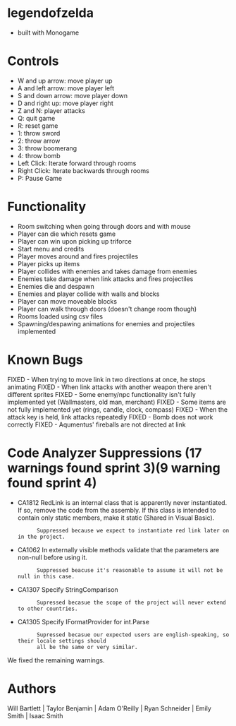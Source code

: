 # legendofzelda
- built with Monogame

# Controls
- W and up arrow: move player up
- A and left arrow: move player left
- S and down arrow: move player down
- D and right up: move player right
- Z and N: player attacks
- Q: quit game
- R: reset game
- 1: throw sword
- 2: throw arrow
- 3: throw boomerang
- 4: throw bomb
- Left Click: Iterate forward through rooms
- Right Click: Iterate backwards through rooms
- P: Pause Game

# Functionality
- Room switching when going through doors and with mouse
- Player can die which resets game
- Player can win upon picking up triforce
- Start menu and credits
- Player moves around and fires projectiles
- Player picks up items
- Player collides with enemies and takes damage from enemies
- Enemies take damage when link attacks and fires projectiles
- Enemies die and despawn
- Enemies and player collide with walls and blocks
- Player can move moveable blocks
- Player can walk through doors (doesn't change room though)
- Rooms loaded using csv files
- Spawning/despawing animations for enemies and projectiles implemented

# Known Bugs
FIXED - When trying to move link in two directions at once, he stops animating
FIXED - When link attacks with another weapon there aren't different sprites
FIXED - Some enemy/npc functionality isn't fully implemented yet (Wallmasters, old man, merchant)
FIXED - Some items are not fully implemented yet (rings, candle, clock, compass)
FIXED - When the attack key is held, link attacks repeatedly
FIXED - Bomb does not work correctly
FIXED - Aqumentus' fireballs are not directed at link

# Code Analyzer Suppressions (17 warnings found sprint 3)(9 warning found sprint 4)
- CA1812	RedLink is an internal class that is apparently never instantiated. If so, remove the code from the assembly. 
            If this class is intended to contain only static members, make it static (Shared in Visual Basic).

            Suppressed because we expect to instantiate red link later on in the project.

- CA1062	In externally visible methods validate that the parameters are non-null before using it.

            Suppressed beacuse it's reasonable to assume it will not be null in this case.

- CA1307    Specify StringComparison

            Supressed becasue the scope of the project will never extend to other countries.

- CA1305    Specify IFormatProvider for int.Parse

            Supressed becasue our expected users are english-speaking, so their locale settings should
            all be the same or very similar.

We fixed the remaining warnings.

# Authors
Will Bartlett | Taylor Benjamin | Adam O'Reilly | Ryan Schneider | Emily Smith | Isaac Smith
